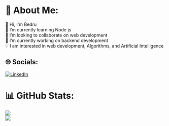 # 💫 About Me:
👋 Hi, I'm Bedru<br>🌱 I’m currently learning Node js<br>👯 I’m looking to collaborate on web development<br>🔭 I’m currently working on backend development<br>💡 I am interested in web development, Algorithms, and Artificial Intelligence

## 🌐 Socials:
[![LinkedIn](https://img.shields.io/badge/LinkedIn-%230077B5.svg?logo=linkedin&logoColor=white)](https://linkedin.com/in/bedru-umer) 

# 📊 GitHub Stats:
![](https://github-readme-stats.vercel.app/api?username=bedre7&theme=dracula&hide_border=false&include_all_commits=false&count_private=true)<br/>
![](https://github-readme-stats.vercel.app/api/top-langs/?username=bedre7&theme=dracula&hide_border=false&include_all_commits=false&count_private=true&layout=compact)


<!-- Proudly created with GPRM ( https://gprm.itsvg.in ) -->
